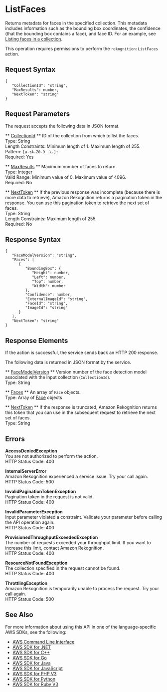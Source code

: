 # ListFaces<a name="API_ListFaces"></a>

Returns metadata for faces in the specified collection\. This metadata includes information such as the bounding box coordinates, the confidence \(that the bounding box contains a face\), and face ID\. For an example, see [Listing faces in a collection](list-faces-in-collection-procedure.md)\. 

This operation requires permissions to perform the `rekognition:ListFaces` action\.

## Request Syntax<a name="API_ListFaces_RequestSyntax"></a>

```
{
   "CollectionId": "string",
   "MaxResults": number,
   "NextToken": "string"
}
```

## Request Parameters<a name="API_ListFaces_RequestParameters"></a>

The request accepts the following data in JSON format\.

 ** [CollectionId](#API_ListFaces_RequestSyntax) **   <a name="rekognition-ListFaces-request-CollectionId"></a>
ID of the collection from which to list the faces\.  
Type: String  
Length Constraints: Minimum length of 1\. Maximum length of 255\.  
Pattern: `[a-zA-Z0-9_.\-]+`   
Required: Yes

 ** [MaxResults](#API_ListFaces_RequestSyntax) **   <a name="rekognition-ListFaces-request-MaxResults"></a>
Maximum number of faces to return\.  
Type: Integer  
Valid Range: Minimum value of 0\. Maximum value of 4096\.  
Required: No

 ** [NextToken](#API_ListFaces_RequestSyntax) **   <a name="rekognition-ListFaces-request-NextToken"></a>
If the previous response was incomplete \(because there is more data to retrieve\), Amazon Rekognition returns a pagination token in the response\. You can use this pagination token to retrieve the next set of faces\.  
Type: String  
Length Constraints: Maximum length of 255\.  
Required: No

## Response Syntax<a name="API_ListFaces_ResponseSyntax"></a>

```
{
   "FaceModelVersion": "string",
   "Faces": [ 
      { 
         "BoundingBox": { 
            "Height": number,
            "Left": number,
            "Top": number,
            "Width": number
         },
         "Confidence": number,
         "ExternalImageId": "string",
         "FaceId": "string",
         "ImageId": "string"
      }
   ],
   "NextToken": "string"
}
```

## Response Elements<a name="API_ListFaces_ResponseElements"></a>

If the action is successful, the service sends back an HTTP 200 response\.

The following data is returned in JSON format by the service\.

 ** [FaceModelVersion](#API_ListFaces_ResponseSyntax) **   <a name="rekognition-ListFaces-response-FaceModelVersion"></a>
Version number of the face detection model associated with the input collection \(`CollectionId`\)\.  
Type: String

 ** [Faces](#API_ListFaces_ResponseSyntax) **   <a name="rekognition-ListFaces-response-Faces"></a>
An array of `Face` objects\.   
Type: Array of [Face](API_Face.md) objects

 ** [NextToken](#API_ListFaces_ResponseSyntax) **   <a name="rekognition-ListFaces-response-NextToken"></a>
If the response is truncated, Amazon Rekognition returns this token that you can use in the subsequent request to retrieve the next set of faces\.  
Type: String

## Errors<a name="API_ListFaces_Errors"></a>

 **AccessDeniedException**   
You are not authorized to perform the action\.  
HTTP Status Code: 400

 **InternalServerError**   
Amazon Rekognition experienced a service issue\. Try your call again\.  
HTTP Status Code: 500

 **InvalidPaginationTokenException**   
Pagination token in the request is not valid\.  
HTTP Status Code: 400

 **InvalidParameterException**   
Input parameter violated a constraint\. Validate your parameter before calling the API operation again\.  
HTTP Status Code: 400

 **ProvisionedThroughputExceededException**   
The number of requests exceeded your throughput limit\. If you want to increase this limit, contact Amazon Rekognition\.  
HTTP Status Code: 400

 **ResourceNotFoundException**   
The collection specified in the request cannot be found\.  
HTTP Status Code: 400

 **ThrottlingException**   
Amazon Rekognition is temporarily unable to process the request\. Try your call again\.  
HTTP Status Code: 500

## See Also<a name="API_ListFaces_SeeAlso"></a>

For more information about using this API in one of the language\-specific AWS SDKs, see the following:
+  [AWS Command Line Interface](https://docs.aws.amazon.com/goto/aws-cli/rekognition-2016-06-27/ListFaces) 
+  [AWS SDK for \.NET](https://docs.aws.amazon.com/goto/DotNetSDKV3/rekognition-2016-06-27/ListFaces) 
+  [AWS SDK for C\+\+](https://docs.aws.amazon.com/goto/SdkForCpp/rekognition-2016-06-27/ListFaces) 
+  [AWS SDK for Go](https://docs.aws.amazon.com/goto/SdkForGoV1/rekognition-2016-06-27/ListFaces) 
+  [AWS SDK for Java](https://docs.aws.amazon.com/goto/SdkForJava/rekognition-2016-06-27/ListFaces) 
+  [AWS SDK for JavaScript](https://docs.aws.amazon.com/goto/AWSJavaScriptSDK/rekognition-2016-06-27/ListFaces) 
+  [AWS SDK for PHP V3](https://docs.aws.amazon.com/goto/SdkForPHPV3/rekognition-2016-06-27/ListFaces) 
+  [AWS SDK for Python](https://docs.aws.amazon.com/goto/boto3/rekognition-2016-06-27/ListFaces) 
+  [AWS SDK for Ruby V3](https://docs.aws.amazon.com/goto/SdkForRubyV3/rekognition-2016-06-27/ListFaces) 